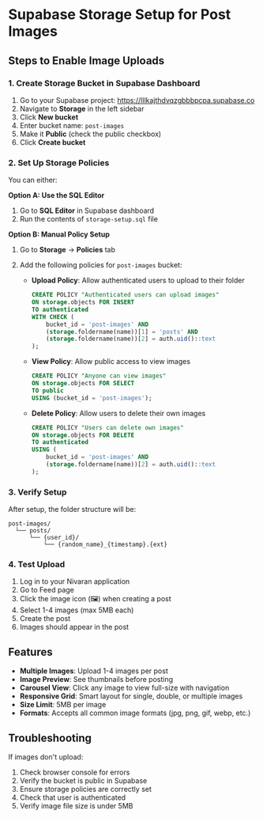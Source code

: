 # Supabase Storage Setup for Post Images

## Steps to Enable Image Uploads

### 1. Create Storage Bucket in Supabase Dashboard

1. Go to your Supabase project: https://lllkajthdvqzgbbbpcpa.supabase.co
2. Navigate to **Storage** in the left sidebar
3. Click **New bucket**
4. Enter bucket name: `post-images`
5. Make it **Public** (check the public checkbox)
6. Click **Create bucket**

### 2. Set Up Storage Policies

You can either:

**Option A: Use the SQL Editor**
1. Go to **SQL Editor** in Supabase dashboard
2. Run the contents of `storage-setup.sql` file

**Option B: Manual Policy Setup**
1. Go to **Storage** → **Policies** tab
2. Add the following policies for `post-images` bucket:

   - **Upload Policy**: Allow authenticated users to upload to their folder
     ```sql
     CREATE POLICY "Authenticated users can upload images"
     ON storage.objects FOR INSERT
     TO authenticated
     WITH CHECK (
         bucket_id = 'post-images' AND
         (storage.foldername(name))[1] = 'posts' AND
         (storage.foldername(name))[2] = auth.uid()::text
     );
     ```

   - **View Policy**: Allow public access to view images
     ```sql
     CREATE POLICY "Anyone can view images"
     ON storage.objects FOR SELECT
     TO public
     USING (bucket_id = 'post-images');
     ```

   - **Delete Policy**: Allow users to delete their own images
     ```sql
     CREATE POLICY "Users can delete own images"
     ON storage.objects FOR DELETE
     TO authenticated
     USING (
         bucket_id = 'post-images' AND
         (storage.foldername(name))[2] = auth.uid()::text
     );
     ```

### 3. Verify Setup

After setup, the folder structure will be:
```
post-images/
  └── posts/
      └── {user_id}/
          └── {random_name}_{timestamp}.{ext}
```

### 4. Test Upload

1. Log in to your Nivaran application
2. Go to Feed page
3. Click the image icon (🖼️) when creating a post
4. Select 1-4 images (max 5MB each)
5. Create the post
6. Images should appear in the post

## Features

- **Multiple Images**: Upload 1-4 images per post
- **Image Preview**: See thumbnails before posting
- **Carousel View**: Click any image to view full-size with navigation
- **Responsive Grid**: Smart layout for single, double, or multiple images
- **Size Limit**: 5MB per image
- **Formats**: Accepts all common image formats (jpg, png, gif, webp, etc.)

## Troubleshooting

If images don't upload:
1. Check browser console for errors
2. Verify the bucket is public in Supabase
3. Ensure storage policies are correctly set
4. Check that user is authenticated
5. Verify image file size is under 5MB
